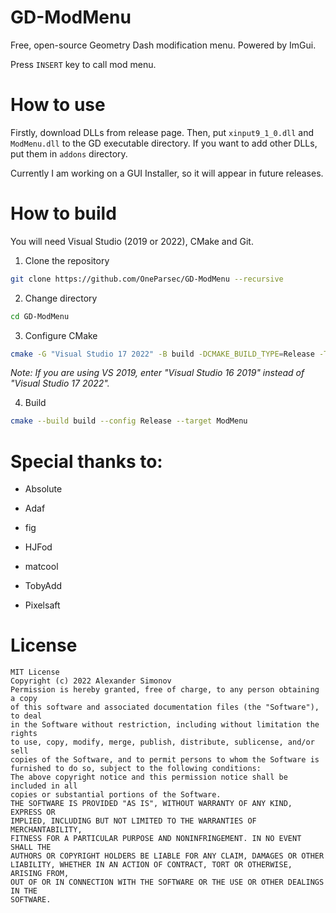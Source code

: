 # GD-ModMenu
Free, open-source Geometry Dash modification menu. Powered by ImGui.

Press `INSERT` key to call mod menu.

# How to use
Firstly, download DLLs from release page.
Then, put `xinput9_1_0.dll` and `ModMenu.dll` to the GD executable directory. If you want to add other DLLs, put them in `addons` directory.

Currently I am working on a GUI Installer, so it will appear in future releases.

# How to build

You will need Visual Studio (2019 or 2022), CMake and Git.

1. Clone the repository
```bash
git clone https://github.com/OneParsec/GD-ModMenu --recursive
```

2. Change directory
```bash
cd GD-ModMenu
```

3. Configure CMake
```bash
cmake -G "Visual Studio 17 2022" -B build -DCMAKE_BUILD_TYPE=Release -T host=x86 -A win32
```
*Note: If you are using VS 2019, enter "Visual Studio 16 2019" instead of "Visual Studio 17 2022".*

4. Build
```bash
cmake --build build --config Release --target ModMenu
```
# Special thanks to:

- Absolute

- Adaf

- fig

- HJFod

- matcool

- TobyAdd

- Pixelsaft

# License
```
MIT License
Copyright (c) 2022 Alexander Simonov
Permission is hereby granted, free of charge, to any person obtaining a copy
of this software and associated documentation files (the "Software"), to deal
in the Software without restriction, including without limitation the rights
to use, copy, modify, merge, publish, distribute, sublicense, and/or sell
copies of the Software, and to permit persons to whom the Software is
furnished to do so, subject to the following conditions:
The above copyright notice and this permission notice shall be included in all
copies or substantial portions of the Software.
THE SOFTWARE IS PROVIDED "AS IS", WITHOUT WARRANTY OF ANY KIND, EXPRESS OR
IMPLIED, INCLUDING BUT NOT LIMITED TO THE WARRANTIES OF MERCHANTABILITY,
FITNESS FOR A PARTICULAR PURPOSE AND NONINFRINGEMENT. IN NO EVENT SHALL THE
AUTHORS OR COPYRIGHT HOLDERS BE LIABLE FOR ANY CLAIM, DAMAGES OR OTHER
LIABILITY, WHETHER IN AN ACTION OF CONTRACT, TORT OR OTHERWISE, ARISING FROM,
OUT OF OR IN CONNECTION WITH THE SOFTWARE OR THE USE OR OTHER DEALINGS IN THE
SOFTWARE.
```
